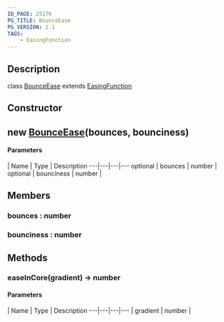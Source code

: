 ```yaml
---
ID_PAGE: 25176
PG_TITLE: BounceEase
PG_VERSION: 2.1
TAGS:
    - EasingFunction
---
```

## Description

class [BounceEase](/classes/3.1/BounceEase) extends [EasingFunction](/classes/3.1/EasingFunction)



## Constructor

## new [BounceEase](/classes/3.1/BounceEase)(bounces, bounciness)



#### Parameters
 | Name | Type | Description
---|---|---|---
optional | bounces | number | 
optional | bounciness | number | 
## Members

### bounces : number



### bounciness : number



## Methods

### easeInCore(gradient) &rarr; number



#### Parameters
 | Name | Type | Description
---|---|---|---
 | gradient | number | 

